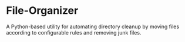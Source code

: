 # File-Organizer
A Python-based utility for automating directory cleanup by moving files according to configurable rules and removing junk files.
